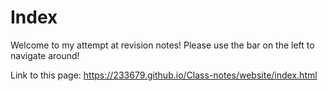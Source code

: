 # Index
Welcome to my attempt at revision notes! Please use the bar on the left to navigate around!

Link to this page:
https://233679.github.io/Class-notes/website/index.html